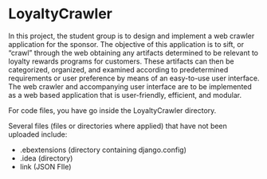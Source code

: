 # LoyaltyCrawler

In this project, the student group is to design and implement a web crawler application for the sponsor. The objective of this application is to sift, or “crawl” through the web obtaining any artifacts determined to be relevant to loyalty rewards programs for customers. These artifacts can then be categorized, organized, and examined according to predetermined requirements or user preference by means of an easy-to-use user interface. The web crawler and accompanying user interface are to be implemented as a web based application that is user-friendly, efficient, and modular.

For code files, you have go inside the LoyaltyCrawler directory.

Several files (files or directories where applied) that have not been uploaded include: 
* .ebextensions (directory containing django.config)
* .idea (directory)
* link (JSON FIle)
